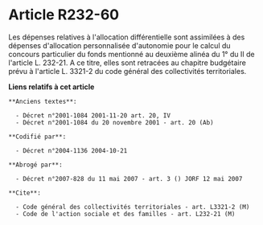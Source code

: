 # Article R232-60

Les dépenses relatives à l'allocation différentielle sont assimilées à des dépenses d'allocation personnalisée d'autonomie
pour le calcul du concours particulier du fonds mentionné au deuxième alinéa du 1° du II de l'article L. 232-21. A ce titre,
elles sont retracées au chapitre budgétaire prévu à l'article L. 3321-2 du code général des collectivités territoriales.

**Liens relatifs à cet article**

	**Anciens textes**:

	  - Décret n°2001-1084 2001-11-20 art. 20, IV
	  - Décret n°2001-1084 du 20 novembre 2001 - art. 20 (Ab)

	**Codifié par**:

	  - Décret n°2004-1136 2004-10-21

	**Abrogé par**:

	  - Décret n°2007-828 du 11 mai 2007 - art. 3 () JORF 12 mai 2007

	**Cite**:

	  - Code général des collectivités territoriales - art. L3321-2 (M)
	  - Code de l'action sociale et des familles - art. L232-21 (M)
